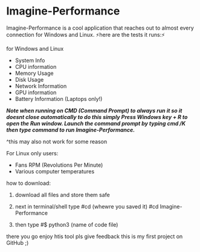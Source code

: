 # Imagine-Performance
Imagine-Performance is a cool application that reaches out to almost every connection for Windows and Linux. 
⚡here are the tests it runs:⚡

for Windows and Linux 
- System Info
- CPU information
- Memory Usage
- Disk Usage
- Network Information
- GPU information
- Battery Information (Laptops only!)

***Note when running on CMD (Command Prompt) to always run it so it doesnt close automatically to do this simply Press Windows key + R to open the Run window. Launch the command prompt by typing cmd /K then type command to run Imagine-Performance.***

^this may also not work for some reason

For Linux only users:
- Fans RPM (Revolutions Per Minute)
- Various computer temperatures

how to download:

1. download all files and store them safe 

2. next in terminal/shell type 
#cd (whewre you saved it)
#cd Imagine-Performance

3. then type 
#$ python3 (name of code file)

there you go enjoy htis tool pls give feedback this is my first project on GitHub ;)
